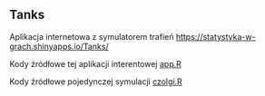 ## Tanks

Aplikacja internetowa z symulatorem trafień
https://statystyka-w-grach.shinyapps.io/Tanks/

Kody źródłowe tej aplikacji interentowej
[app.R](app.R)

Kody źródłowe pojedynczej symulacji 
[czolgi.R](czolgi.R)
